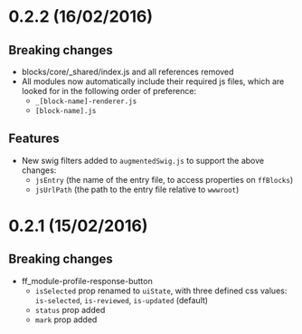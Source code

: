 
# 0.2.2 (16/02/2016)

## Breaking changes
- blocks/core/_shared/index.js and all references removed
- All modules now automatically include their required js files, which are looked for in the following order of preference:
    - `_[block-name]-renderer.js`
    - `[block-name].js`

## Features
- New swig filters added to `augmentedSwig.js` to support the above changes: 
    - `jsEntry` (the name of the entry file, to access properties on `ffBlocks`) 
    - `jsUrlPath` (the path to the entry file relative to `wwwroot`)

# 0.2.1 (15/02/2016)

## Breaking changes
- ff_module-profile-response-button 
    - `isSelected` prop renamed to `uiState`, with three defined css values: `is-selected`, `is-reviewed`, `is-updated` (default)
    - `status` prop added
    - `mark` prop added
